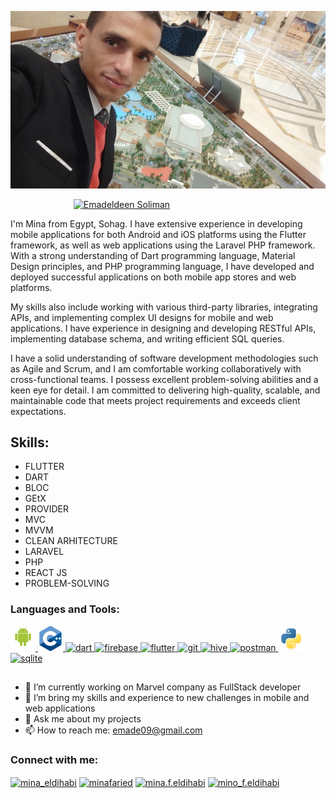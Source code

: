

![FullStack Flutter | Laravel Developer](https://github.com/emad566/emad566/blob/main/emad.jpg)

<a href="https://github.com/MinaFaried3?tab=repositories"><img style="   display: block;
  margin-left: auto;
  margin-right: auto;
  width: 60%; " src="https://readme-typing-svg.demolab.com?font=Fira+Code&duration=1500&pause=1000&color=2FA2D5&multiline=true&width=470&height=150&lines=%2F%2F+Hi+there+%F0%9F%91%8B;%7B;%22name%22++++++%3A+%22Mina+Faried+%F0%9F%91%A8%E2%80%8D%F0%9F%92%BB%22+%2C;%22title%22+%3A+%22Junior+Flutter+Developer+%F0%9F%93%B1%22+%2C;%7D" alt="Emadeldeen Soliman" /></a>

<p>
I'm Mina from Egypt, Sohag. I have extensive experience in developing mobile applications for both Android and iOS platforms using the Flutter framework, as well as web applications using the Laravel PHP framework. With a strong understanding of Dart programming language, Material Design principles, and PHP programming language, I have developed and deployed successful applications on both mobile app stores and web platforms.
</p>

<p>
My skills also include working with various third-party libraries, integrating APIs, and implementing complex UI designs for mobile and web applications. I have experience in designing and developing RESTful APIs, implementing database schema, and writing efficient SQL queries.
</p>

<p> 
I have a solid understanding of software development methodologies such as Agile and Scrum, and I am comfortable working collaboratively with cross-functional teams. I possess excellent problem-solving abilities and a keen eye for detail. I am committed to delivering high-quality, scalable, and maintainable code that meets project requirements and exceeds client expectations.
</p>


## Skills: 
* FLUTTER
* DART
* BLOC 
* GEtX
* PROVIDER
* MVC 
* MVVM
* CLEAN ARHITECTURE
* LARAVEL
* PHP
* REACT JS
* PROBLEM-SOLVING
 

<h3 align="left">Languages and Tools:</h3>
<p align="left"> 
    <a href="https://developer.android.com" target="_blank" rel="noreferrer"> 
        <img src="https://raw.githubusercontent.com/devicons/devicon/master/icons/android/android-original-wordmark.svg" alt="android" width="40" height="40" /> 
    </a> 
    <a href="https://www.w3schools.com/cpp/" target="_blank" rel="noreferrer"> 
        <img src="https://raw.githubusercontent.com/devicons/devicon/master/icons/cplusplus/cplusplus-original.svg" alt="cplusplus" width="40" height="40" /> 
    </a> 
    <a href="https://dart.dev" target="_blank" rel="noreferrer"> 
        <img src="https://www.vectorlogo.zone/logos/dartlang/dartlang-icon.svg" alt="dart" width="40" height="40" /> 
    </a>
    <a href="https://firebase.google.com/" target="_blank" rel="noreferrer">
        <img src="https://www.vectorlogo.zone/logos/firebase/firebase-icon.svg" alt="firebase" width="40" height="40" /> 
    </a> 
    <a href="https://flutter.dev" target="_blank" rel="noreferrer"> 
        <img src="https://www.vectorlogo.zone/logos/flutterio/flutterio-icon.svg" alt="flutter" width="40" height="40" /> 
    </a> 
    <a href="https://git-scm.com/" target="_blank" rel="noreferrer"> 
        <img src="https://www.vectorlogo.zone/logos/git-scm/git-scm-icon.svg" alt="git" width="40" height="40" />
    </a> 
    <a href="https://hive.apache.org/" target="_blank" rel="noreferrer"> 
        <img src="https://www.vectorlogo.zone/logos/apache_hive/apache_hive-icon.svg" alt="hive" width="40" height="40" /> 
    </a> 
    <a href="https://postman.com" target="_blank" rel="noreferrer"> 
        <img src="https://www.vectorlogo.zone/logos/getpostman/getpostman-icon.svg" alt="postman" width="40" height="40" /> 
    </a> 
    <a href="https://www.python.org" target="_blank" rel="noreferrer"> 
        <img src="https://raw.githubusercontent.com/devicons/devicon/master/icons/python/python-original.svg" alt="python" width="40" height="40" /> 
    </a> 
    <a href="https://www.sqlite.org/" target="_blank" rel="noreferrer"> 
        <img src="https://www.vectorlogo.zone/logos/sqlite/sqlite-icon.svg" alt="sqlite" width="40" height="40" /> 
    </a> 
</p>

## 
- 🔭 I’m currently working on Marvel company as FullStack developer 
- 🌱 I’m bring my skills and experience to new challenges in mobile and web applications
- 💬 Ask me about my projects 
- 📫 How to reach me:  emade09@gmail.com 

<h3 align="left">Connect with me:</h3>
<p align="left">
<a href="https://twitter.com/mina_eldihabi" target="blank"><img align="center" src="https://raw.githubusercontent.com/rahuldkjain/github-profile-readme-generator/master/src/images/icons/Social/twitter.svg" alt="mina_eldihabi" height="30" width="40" /></a>
<a href="https://linkedin.com/in/minafaried" target="blank"><img align="center" src="https://raw.githubusercontent.com/rahuldkjain/github-profile-readme-generator/master/src/images/icons/Social/linked-in-alt.svg" alt="minafaried" height="30" width="40" /></a>
<a href="https://fb.com/mina.f.eldihabi" target="blank"><img align="center" src="https://raw.githubusercontent.com/rahuldkjain/github-profile-readme-generator/master/src/images/icons/Social/facebook.svg" alt="mina.f.eldihabi" height="30" width="40" /></a>
<a href="https://instagram.com/mino_f.eldihabi" target="blank"><img align="center" src="https://raw.githubusercontent.com/rahuldkjain/github-profile-readme-generator/master/src/images/icons/Social/instagram.svg" alt="mino_f.eldihabi" height="30" width="40" /></a>
</p>












